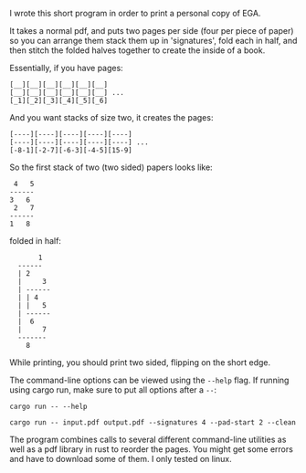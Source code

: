 I wrote this short program in order to print a personal copy of EGA.

It takes a normal pdf, and puts two pages per side (four per piece of paper) so
you can arrange them stack them up in 'signatures', fold each in half, and then
stitch the folded halves together to create the inside of a book.

Essentially, if you have pages:
```
[__][__][__][__][__][__]
[__][__][__][__][__][__] ...
[_1][_2][_3][_4][_5][_6]
```
And you want stacks of size two, it creates the pages:
```
[----][----][----][----][----]
[----][----][----][----][----] ...
[-8-1][-2-7][-6-3][-4-5][15-9]
```
So the first stack of two (two sided) papers looks like:
```
 4   5 
------
3   6
 2   7
------
1   8
```
folded in half:
```
       1
  ------
  | 2
  |     3
  | ------
  | | 4
  | |   5
  | ------
  |  6
  |     7
  -------
    8
```

While printing, you should print two sided, flipping on the short edge.


The command-line options can be viewed using the `--help` flag. If running using
cargo run, make sure to put all options after a `--`:
```
cargo run -- --help
```
```
cargo run -- input.pdf output.pdf --signatures 4 --pad-start 2 --clean
```
The program combines calls to several different command-line utilities as well
as a pdf library in rust to reorder the pages. You might get some errors and
have to download some of them. I only tested on linux.
